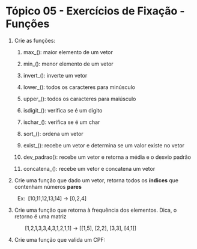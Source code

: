 # Tópico 05 - Exercícios de Fixação - Funções

1. Crie as funções:
   
   1. max_():
      maior elemento de um vetor
   
   2. min_():
      menor elemento de um vetor
   
   3. invert_():
      inverte um vetor
   
   4. lower_():
      todos os caracteres para minúsculo
   
   5. upper_():
      todos os caracteres para maiúsculo
   
   6. isdigit_():
      verifica se é um digito
   
   7. ischar_():
      verifica se é um char
   
   8. sort_():
      ordena um vetor
   
   9. exist_():
      recebe um vetor e determina se um valor existe no vetor
   
   10. dev_padrao():
       recebe um vetor e retorna a média e o desvio padrão
   
   11. concatena_():
       recebe um vetor e concatena um vetor

2. Crie uma função que dado um vetor, retorna todos os **índices** que contenham números **pares**

        Ex:  [10,11,12,13,14] -> [0,2,4]

3. Crie uma função que retorna à frequência dos elementos. Dica, o
   retorno é uma matriz
   
          [1,2,1,3,3,4,3,1,2,1,1] -> [[1,5], [2,2], [3,3], [4,1]]

4. Crie uma função que valida um CPF:
